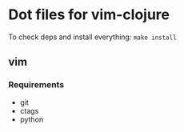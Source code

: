 # Dot files for vim-clojure

To check deps and install everything: `make install`

##  vim

### Requirements

* git
* ctags
* python

